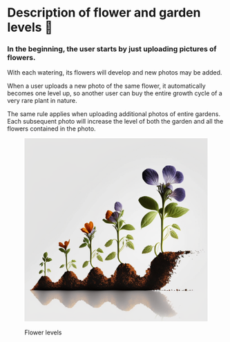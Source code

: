 # Description of flower and garden levels 🧾

### In the beginning, the user starts by just uploading pictures of flowers.

With each watering, its flowers will develop and new photos may be added.

When a user uploads a new photo of the same flower, it automatically becomes one level up, so another user can buy the entire growth cycle of a very rare plant in nature.

The same rule applies when uploading additional photos of entire gardens. Each subsequent photo will increase the level of both the garden and all the flowers contained in the photo.

<figure><img src="../.gitbook/assets/Magik3a_picture_of_flower_growing_in_each_step_of_the_grow_on_w_2e8af5c5-e049-4ccd-8d6b-f488cb452ac4.png" alt=""><figcaption><p>Flower levels</p></figcaption></figure>
